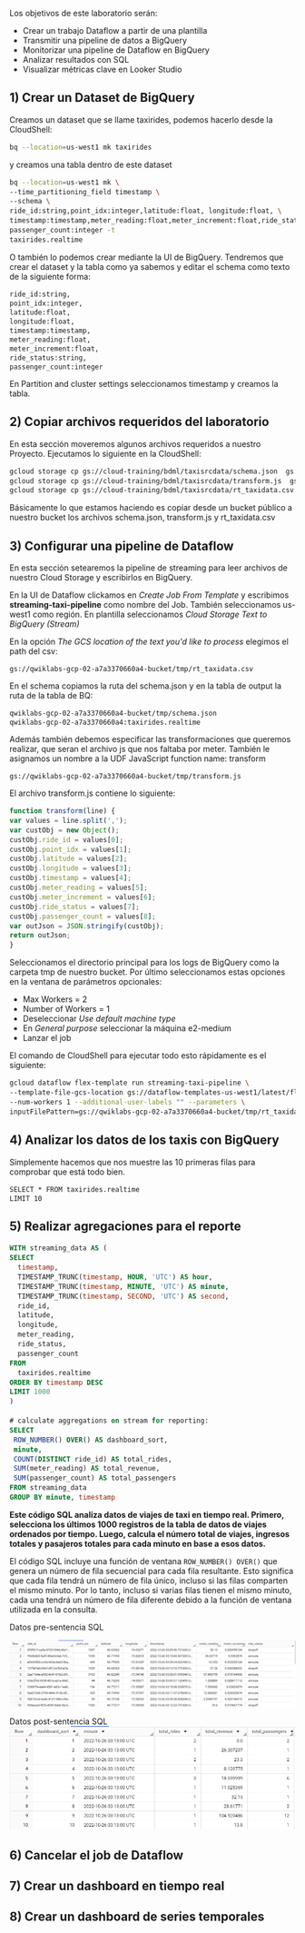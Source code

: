 
Los objetivos de este laboratorio serán:
- Crear un trabajo Dataflow a partir de una plantilla
- Transmitir una pipeline de datos a BigQuery
- Monitorizar una pipeline de Dataflow en BigQuery
- Analizar resultados con SQL
- Visualizar métricas clave en Looker Studio
## 1) Crear un Dataset de BigQuery
Creamos un dataset que se llame taxirides, podemos hacerlo desde la CloudShell:

```bash
bq --location=us-west1 mk taxirides

```

y creamos una tabla dentro de este dataset

```bash
bq --location=us-west1 mk \
--time_partitioning_field timestamp \
--schema \
ride_id:string,point_idx:integer,latitude:float, longitude:float, \
timestamp:timestamp,meter_reading:float,meter_increment:float,ride_status:string, \
passenger_count:integer -t
taxirides.realtime
```

O también lo podemos crear mediante la UI de BigQuery.
Tendremos que crear el dataset y la tabla como ya sabemos y editar el schema como texto de la siguiente forma:

```
ride_id:string,
point_idx:integer,
latitude:float,
longitude:float,
timestamp:timestamp,
meter_reading:float,
meter_increment:float,
ride_status:string,
passenger_count:integer
```

En Partition and cluster settings seleccionamos timestamp y creamos la tabla.

## 2) Copiar archivos requeridos del laboratorio
En esta sección moveremos algunos archivos requeridos a nuestro Proyecto.
Ejecutamos lo siguiente en la CloudShell:

```bash
gcloud storage cp gs://cloud-training/bdml/taxisrcdata/schema.json  gs://qwiklabs-gcp-02-a7a3370660a4-bucket/tmp/schema.json
gcloud storage cp gs://cloud-training/bdml/taxisrcdata/transform.js  gs://qwiklabs-gcp-02-a7a3370660a4-bucket/tmp/transform.js
gcloud storage cp gs://cloud-training/bdml/taxisrcdata/rt_taxidata.csv  gs://qwiklabs-gcp-02-a7a3370660a4-bucket/tmp/rt_taxidata.csv
```

Básicamente lo que estamos haciendo es copiar desde un bucket público a nuestro bucket los archivos schema.json, transform.js y rt_taxidata.csv

## 3) Configurar una pipeline de Dataflow
En esta sección setearemos la pipeline de streaming para leer archivos de nuestro Cloud Storage y escribirlos en BigQuery.

En la UI de Dataflow clickamos en _Create Job From Template_ y escribimos **streaming-taxi-pipeline** como nombre del Job. También seleccionamos us-west1 como región. En plantilla seleccionamos _Cloud Storage Text to BigQuery (Stream)_

En la opción _The GCS location of the text you'd like to process_ elegimos el path del csv:

```
gs://qwiklabs-gcp-02-a7a3370660a4-bucket/tmp/rt_taxidata.csv
```

En el schema copiamos la ruta del schema.json y en la tabla de output la ruta de la tabla de BQ:

```
qwiklabs-gcp-02-a7a3370660a4-bucket/tmp/schema.json
qwiklabs-gcp-02-a7a3370660a4:taxirides.realtime
```

Además también debemos especificar las transformaciones que queremos realizar, que seran el archivo js que nos faltaba por meter. También le asignamos un nombre a la UDF JavaScript function name: transform

```
gs://qwiklabs-gcp-02-a7a3370660a4-bucket/tmp/transform.js
```

El archivo transform.js contiene lo siguiente:

```javascript
function transform(line) {
var values = line.split(',');
var custObj = new Object();
custObj.ride_id = values[0];
custObj.point_idx = values[1];
custObj.latitude = values[2];
custObj.longitude = values[3];
custObj.timestamp = values[4];
custObj.meter_reading = values[5];
custObj.meter_increment = values[6];
custObj.ride_status = values[7];
custObj.passenger_count = values[8];
var outJson = JSON.stringify(custObj);
return outJson;
}
```

Seleccionamos el directorio principal para los logs de BigQuery como la carpeta tmp de nuestro bucket.
Por último seleccionamos estas opciones en la ventana de parámetros opcionales:
- Max Workers = 2
- Number of Workers = 1
- Deseleccionar _Use default machine type_
- En _General purpose_ seleccionar la máquina e2-medium
- Lanzar el job

El comando de CloudShell para ejecutar todo esto rápidamente es el siguiente:

```bash
gcloud dataflow flex-template run streaming-taxi-pipeline \
--template-file-gcs-location gs://dataflow-templates-us-west1/latest/flex/Stream_GCS_Text_to_BigQuery_Flex --region us-west1 \
--num-workers 1 --additional-user-labels "" --parameters \
inputFilePattern=gs://qwiklabs-gcp-02-a7a3370660a4-bucket/tmp/rt_taxidata.csv,JSONPath=gs://qwiklabs-gcp-02-a7a3370660a4-bucket/tmp/schema.json,outputTable=qwiklabs-gcp-02-a7a3370660a4:taxirides.realtime,javascriptTextTransformGcsPath=gs://qwiklabs-gcp-02-a7a3370660a4-bucket/tmp/transform.js,javascriptTextTransformFunctionName=transform,bigQueryLoadingTemporaryDirectory=gs://qwiklabs-gcp-02-a7a3370660a4-bucket/tmp,useStorageWriteApi=false,numStorageWriteApiStreams=0,javascriptTextTransformReloadIntervalMinutes=0,maxNumWorkers=2,workerMachineType=e2-medium
```


## 4) Analizar los datos de los taxis con BigQuery

Simplemente hacemos que nos muestre las 10 primeras filas para comprobar que está todo bien.

```
SELECT * FROM taxirides.realtime
LIMIT 10
```

## 5) Realizar agregaciones para el reporte

```sql
WITH streaming_data AS (
SELECT
  timestamp,
  TIMESTAMP_TRUNC(timestamp, HOUR, 'UTC') AS hour,
  TIMESTAMP_TRUNC(timestamp, MINUTE, 'UTC') AS minute,
  TIMESTAMP_TRUNC(timestamp, SECOND, 'UTC') AS second,
  ride_id,
  latitude,
  longitude,
  meter_reading,
  ride_status,
  passenger_count
FROM
  taxirides.realtime
ORDER BY timestamp DESC
LIMIT 1000
)

# calculate aggregations on stream for reporting:
SELECT
 ROW_NUMBER() OVER() AS dashboard_sort,
 minute,
 COUNT(DISTINCT ride_id) AS total_rides,
 SUM(meter_reading) AS total_revenue,
 SUM(passenger_count) AS total_passengers
FROM streaming_data
GROUP BY minute, timestamp
```

**Este código SQL analiza datos de viajes de taxi en tiempo real. Primero, selecciona los últimos 1000 registros de la tabla de datos de viajes ordenados por tiempo. Luego, calcula el número total de viajes, ingresos totales y pasajeros totales para cada minuto en base a esos datos.**

El código SQL incluye una función de ventana `ROW_NUMBER() OVER()` que genera un número de fila secuencial para cada fila resultante. Esto significa que cada fila tendrá un número de fila único, incluso si las filas comparten el mismo minuto. Por lo tanto, incluso si varias filas tienen el mismo minuto, cada una tendrá un número de fila diferente debido a la función de ventana utilizada en la consulta.

Datos pre-sentencia SQL

<img src=  "https://github.com/Rubnserrano/PDECert/blob/main/PDELabs/imgs/lab01-presql.png?raw=true" /> 

Datos post-sentencia SQL
<img src=  "https://github.com/Rubnserrano/PDECert/blob/main/PDELabs/imgs/lab01-postsql.png?raw=true" /> 

## 6) Cancelar el job de Dataflow

## 7) Crear un dashboard en tiempo real

## 8) Crear un dashboard de series temporales